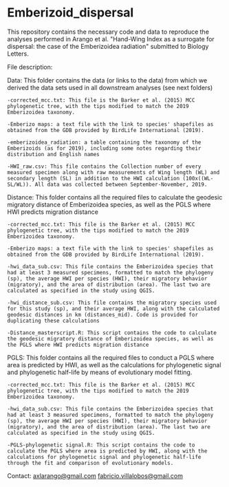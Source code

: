 # Emberizoid_dispersal

This repository contains the necessary code and data to reproduce the analyses performed in Arango et al. "Hand-Wing Index as a surrogate for dispersal: the case of the Emberizoidea radiation" submitted to Biology Letters. 

File description:

Data: This folder contains the data (or links to the data) from which we derived the data sets used in all downstream analyses (see next folders)

	-corrected_mcc.txt: This file is the Barker et al. (2015) MCC phylogenetic tree, with the tips modified to match the 2019 Emberizoidea taxonomy.

	-Emberizo maps: a text file with the link to species' shapefiles as obtained from the GDB provided by BirdLife International (2019).

	-emberizoidea_radiation: a table containing the taxonomy of the Emberizoids (as for 2019), including some notes regarding their distribution and English names
	
	-HWI_raw.csv: This file contains the Collection number of every measured specimen along with raw measurements of Wing length (WL) and secondary length (SL) in addition to the HWI calculation (100x((WL-SL/WL)). All data was collected between September-November, 2019.

Distance: This folder contains all the required files to calculate the geodesic migratory distance of Emberizoidea species, as well as the PGLS where HWI predicts migration distance

	-corrected_mcc.txt: This file is the Barker et al. (2015) MCC phylogenetic tree, with the tips modified to match the 2019 Emberizoidea taxonomy.

	-Emberizo maps: a text file with the link to species' shapefiles as obtained from the GDB provided by BirdLife International (2019).

	-hwi_data_sub.csv: This file contains the Emberizoidea species that had at least 3 measured specimens, formatted to match the phylogeny (sp), the average HWI per species (HWI), their migratory behavior	(migratory), and the area of distribution (area). The last two are calculated as specified in the study using QGIS.

	-hwi_distance_sub.csv: This file contains the migratory species used for this study (sp), and their average HWI, along with the calculated geodesic distances in km (distances_mid). Code is provided for duplicating these calculations
	
	-Distance_masterscript.R: This script contains the code to calculate the geodesic migratory distance of Emberizoidea species, as well as the PGLS where HWI predicts migration distance

PGLS: This folder contains all the required files to conduct a PGLS where area is predicted by HWI, as well as the calculations for phylogenetic signal and phylogenetic half-life by means of evolutionary model fitting.

	-corrected_mcc.txt: This file is the Barker et al. (2015) MCC phylogenetic tree, with the tips modified to match the 2019 Emberizoidea taxonomy.

	-hwi_data_sub.csv: This file contains the Emberizoidea species that had at least 3 measured specimens, formatted to match the phylogeny (sp), the average HWI per species (HWI), their migratory behavior	(migratory), and the area of distribution (area). The last two are calculated as specified in the study using QGIS.
	
	-PGLS-phylogenetic signal.R: This script contains the code to calculate the PGLS where area is predicted by HWI, along with the calculations for phylogenetic signal and phylogenetic half-life through the fit and comparison of evolutionary models.

	
Contact:
axlarango@gmail.com
fabricio.villalobos@gmail.com
		
